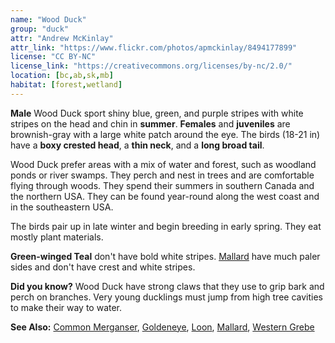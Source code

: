 ```yaml
---
name: "Wood Duck"
group: "duck"
attr: "Andrew McKinlay"
attr_link: "https://www.flickr.com/photos/apmckinlay/8494177899"
license: "CC BY-NC"
license_link: "https://creativecommons.org/licenses/by-nc/2.0/"
location: [bc,ab,sk,mb]
habitat: [forest,wetland]
---
```

**Male** Wood Duck sport shiny blue, green, and purple stripes with white stripes on the head and chin in **summer**. **Females** and **juveniles** are brownish-gray with a large white patch around the eye. The birds (18-21 in) have a **boxy crested head**, a **thin neck**, and a **long broad tail**.

Wood Duck prefer areas with a mix of water and forest, such as woodland ponds or river swamps. They perch and nest in trees and are comfortable flying through woods. They spend their summers in southern Canada and the northern USA. They can be found year-round along the west coast and in the southeastern USA.

The birds pair up in late winter and begin breeding in early spring. They eat mostly plant materials.

**Green-winged Teal** don't have bold white stripes. [Mallard](/{{section}}/mallard) have much paler sides and don't have crest and white stripes.

**Did you know?** Wood Duck have strong claws that they use to grip bark and perch on branches. Very young ducklings must jump from high tree cavities to make their way to water.

<!-- generated, do not edit -->
**See Also:**
[Common Merganser](/{{section}}/commmerg),
[Goldeneye](/{{section}}/goldeye),
[Loon](/{{section}}/loon),
[Mallard](/{{section}}/mallard),
[Western Grebe](/{{section}}/westgrebe)
